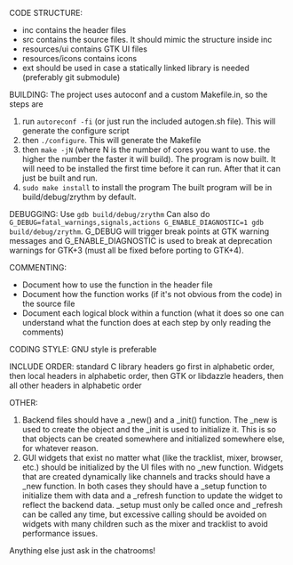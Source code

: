 CODE STRUCTURE:
  - inc contains the header files
  - src contains the source files. It should mimic the structure inside inc
  - resources/ui contains GTK UI files
  - resources/icons contains icons
  - ext should be used in case a statically linked library is needed (preferably git submodule)

BUILDING:
  The project uses autoconf and a custom Makefile.in, so the steps are
  1. run `autoreconf -fi` (or just run the included autogen.sh file). This will generate the configure script
  2. then `./configure`. This will generate the Makefile
  3. then `make -jN` (where N is the number of cores you want to use. the higher the number the faster it will build). The program is now built. It will need to be installed the first time before it can run. After that it can just be built and run.
  4. `sudo make install` to install the program
  The built program will be in build/debug/zrythm by default.

DEBUGGING:
  Use `gdb build/debug/zrythm`
  Can also do `G_DEBUG=fatal_warnings,signals,actions G_ENABLE_DIAGNOSTIC=1 gdb build/debug/zrythm`. G_DEBUG will trigger break points at GTK warning messages and  G_ENABLE_DIAGNOSTIC is used to break at deprecation  warnings for GTK+3 (must all be fixed before porting to GTK+4).

COMMENTING:
  - Document how to use the function in the header file
  - Document how the function works (if it's not obvious from the code) in the source file
  - Document each logical block within a function (what it does so one can understand what the function does at each step by only reading the comments)

CODING STYLE:
  GNU style is preferable

INCLUDE ORDER:
standard C library headers go first in alphabetic order, then local headers in alphabetic order, then GTK or libdazzle headers, then all other headers in alphabetic order

OTHER:
  1. Backend files should have a _new() and a _init() function. The _new is used to create the object and the _init is used to initialize it. This is so that objects can be created somewhere and initialized somewhere else, for whatever reason.
  2. GUI widgets that exist no matter what (like the tracklist, mixer, browser, etc.) should be initialized by the UI files with no _new function. Widgets that are created dynamically like channels and tracks should have a _new function. In both cases they should have a _setup function to initialize them with data and a _refresh function to update the widget to reflect the backend data. _setup must only be called once and _refresh can be called any time, but excessive calling should be avoided on widgets with many children such as the mixer and tracklist to avoid performance issues.

  Anything else just ask in the chatrooms!
